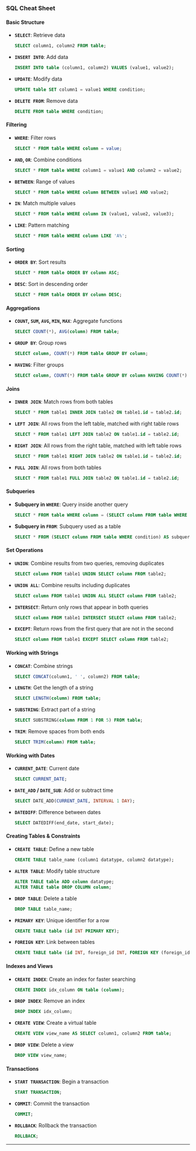 ### **SQL Cheat Sheet**

#### **Basic Structure**

- **`SELECT`**: Retrieve data
  ```sql
  SELECT column1, column2 FROM table;
  ```
- **`INSERT INTO`**: Add data
  ```sql
  INSERT INTO table (column1, column2) VALUES (value1, value2);
  ```
- **`UPDATE`**: Modify data
  ```sql
  UPDATE table SET column1 = value1 WHERE condition;
  ```
- **`DELETE FROM`**: Remove data
  ```sql
  DELETE FROM table WHERE condition;
  ```

#### **Filtering**

- **`WHERE`**: Filter rows
  ```sql
  SELECT * FROM table WHERE column = value;
  ```
- **`AND`, `OR`**: Combine conditions
  ```sql
  SELECT * FROM table WHERE column1 = value1 AND column2 = value2;
  ```
- **`BETWEEN`**: Range of values
  ```sql
  SELECT * FROM table WHERE column BETWEEN value1 AND value2;
  ```
- **`IN`**: Match multiple values
  ```sql
  SELECT * FROM table WHERE column IN (value1, value2, value3);
  ```
- **`LIKE`**: Pattern matching
  ```sql
  SELECT * FROM table WHERE column LIKE 'A%';
  ```

#### **Sorting**

- **`ORDER BY`**: Sort results
  ```sql
  SELECT * FROM table ORDER BY column ASC;
  ```
- **`DESC`**: Sort in descending order
  ```sql
  SELECT * FROM table ORDER BY column DESC;
  ```

#### **Aggregations**

- **`COUNT`, `SUM`, `AVG`, `MIN`, `MAX`**: Aggregate functions
  ```sql
  SELECT COUNT(*), AVG(column) FROM table;
  ```
- **`GROUP BY`**: Group rows
  ```sql
  SELECT column, COUNT(*) FROM table GROUP BY column;
  ```
- **`HAVING`**: Filter groups
  ```sql
  SELECT column, COUNT(*) FROM table GROUP BY column HAVING COUNT(*) > 1;
  ```

#### **Joins**

- **`INNER JOIN`**: Match rows from both tables
  ```sql
  SELECT * FROM table1 INNER JOIN table2 ON table1.id = table2.id;
  ```
- **`LEFT JOIN`**: All rows from the left table, matched with right table rows
  ```sql
  SELECT * FROM table1 LEFT JOIN table2 ON table1.id = table2.id;
  ```
- **`RIGHT JOIN`**: All rows from the right table, matched with left table rows
  ```sql
  SELECT * FROM table1 RIGHT JOIN table2 ON table1.id = table2.id;
  ```
- **`FULL JOIN`**: All rows from both tables
  ```sql
  SELECT * FROM table1 FULL JOIN table2 ON table1.id = table2.id;
  ```

#### **Subqueries**

- **Subquery in `WHERE`**: Query inside another query
  ```sql
  SELECT * FROM table WHERE column = (SELECT column FROM table WHERE condition);
  ```
- **Subquery in `FROM`**: Subquery used as a table
  ```sql
  SELECT * FROM (SELECT column FROM table WHERE condition) AS subquery;
  ```

#### **Set Operations**

- **`UNION`**: Combine results from two queries, removing duplicates
  ```sql
  SELECT column FROM table1 UNION SELECT column FROM table2;
  ```
- **`UNION ALL`**: Combine results including duplicates
  ```sql
  SELECT column FROM table1 UNION ALL SELECT column FROM table2;
  ```
- **`INTERSECT`**: Return only rows that appear in both queries
  ```sql
  SELECT column FROM table1 INTERSECT SELECT column FROM table2;
  ```
- **`EXCEPT`**: Return rows from the first query that are not in the second
  ```sql
  SELECT column FROM table1 EXCEPT SELECT column FROM table2;
  ```

#### **Working with Strings**

- **`CONCAT`**: Combine strings
  ```sql
  SELECT CONCAT(column1, ' ', column2) FROM table;
  ```
- **`LENGTH`**: Get the length of a string
  ```sql
  SELECT LENGTH(column) FROM table;
  ```
- **`SUBSTRING`**: Extract part of a string
  ```sql
  SELECT SUBSTRING(column FROM 1 FOR 5) FROM table;
  ```
- **`TRIM`**: Remove spaces from both ends
  ```sql
  SELECT TRIM(column) FROM table;
  ```

#### **Working with Dates**

- **`CURRENT_DATE`**: Current date
  ```sql
  SELECT CURRENT_DATE;
  ```
- **`DATE_ADD` / `DATE_SUB`**: Add or subtract time
  ```sql
  SELECT DATE_ADD(CURRENT_DATE, INTERVAL 1 DAY);
  ```
- **`DATEDIFF`**: Difference between dates
  ```sql
  SELECT DATEDIFF(end_date, start_date);
  ```

#### **Creating Tables & Constraints**

- **`CREATE TABLE`**: Define a new table
  ```sql
  CREATE TABLE table_name (column1 datatype, column2 datatype);
  ```
- **`ALTER TABLE`**: Modify table structure
  ```sql
  ALTER TABLE table ADD column datatype;
  ALTER TABLE table DROP COLUMN column;
  ```
- **`DROP TABLE`**: Delete a table
  ```sql
  DROP TABLE table_name;
  ```
- **`PRIMARY KEY`**: Unique identifier for a row
  ```sql
  CREATE TABLE table (id INT PRIMARY KEY);
  ```
- **`FOREIGN KEY`**: Link between tables
  ```sql
  CREATE TABLE table (id INT, foreign_id INT, FOREIGN KEY (foreign_id) REFERENCES other_table(id));
  ```

#### **Indexes and Views**

- **`CREATE INDEX`**: Create an index for faster searching
  ```sql
  CREATE INDEX idx_column ON table (column);
  ```
- **`DROP INDEX`**: Remove an index
  ```sql
  DROP INDEX idx_column;
  ```
- **`CREATE VIEW`**: Create a virtual table
  ```sql
  CREATE VIEW view_name AS SELECT column1, column2 FROM table;
  ```
- **`DROP VIEW`**: Delete a view
  ```sql
  DROP VIEW view_name;
  ```

#### **Transactions**

- **`START TRANSACTION`**: Begin a transaction
  ```sql
  START TRANSACTION;
  ```
- **`COMMIT`**: Commit the transaction
  ```sql
  COMMIT;
  ```
- **`ROLLBACK`**: Rollback the transaction
  ```sql
  ROLLBACK;
  ```

---
